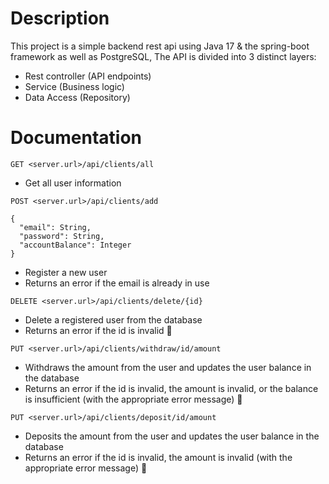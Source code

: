 # Description
This project is a simple backend rest api using Java 17 & the spring-boot framework as well as PostgreSQL,
The API is divided into 3 distinct layers:
  - Rest controller (API endpoints)
  - Service (Business logic)
  - Data Access (Repository)



# Documentation

`GET <server.url>/api/clients/all `
- Get all user information

`POST <server.url>/api/clients/add`
```
{
  "email": String,
  "password": String,
  "accountBalance": Integer
}
```
- Register a new user
- Returns an error if the email is already in use

`DELETE <server.url>/api/clients/delete/{id}`
- Delete a registered user from the database
- Returns an error if the id is invalid 🔴

`PUT <server.url>/api/clients/withdraw/id/amount`
- Withdraws the amount from the user and updates the user balance in the database
- Returns an error if the id is invalid, the amount is invalid, or the balance is insufficient (with the appropriate error message) 🔴


`PUT <server.url>/api/clients/deposit/id/amount`
- Deposits the amount from the user and updates the user balance in the database
- Returns an error if the id is invalid, the amount is invalid (with the appropriate error message) 🔴
